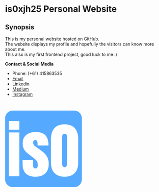 # is0xjh25 Personal Website

## Synopsis
This is my personal website hosted on GitHub.<br/> 
The website displays my profile and hopefully the visitors can know more about me. <br/> 
This also is my first frontend project, good luck to me :) <br/>

**Contact & Social Media**<br/>
- Phone: (+61) 415863535
- [Email](is0.jimhsiao@gmail.com)
- [Linkedin](https://www.linkedin.com/in/yunchi-hsiao/)
- [Medium](https://medium.com/@is0xjh25/about)
- [Instagram](https://www.instagram.com/is0xMoment/)
<br/>
<p align="left">
  <img alt="Favicon" src="favicon_io/android-chrome-512x512.png" width="250" >
</p>
